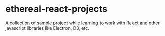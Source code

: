 # ethereal-react-projects
A collection of sample project while learning to work with React and other javascript libraries like Electron, D3, etc.

